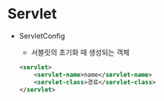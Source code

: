 # Servlet

* ServletConfig

	* 서블릿의 초기화 때 생성되는 객체
	
	```xml
	<servlet>
		<servlet-name>name</servlet-name>
		<servlet-class>경료</servlet-class>
	</servlet>
	```
